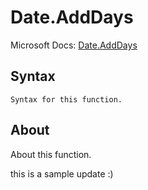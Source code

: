 ---
---

# Date.AddDays

Microsoft Docs: [Date.AddDays](https://docs.microsoft.com/en-us/powerquery-m/date-adddays)

## Syntax

```powerquery-m
Syntax for this function.
```

## About

About this function.

this is a sample update :) 
